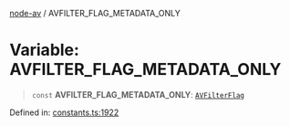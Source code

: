 [node-av](../globals.md) / AVFILTER\_FLAG\_METADATA\_ONLY

# Variable: AVFILTER\_FLAG\_METADATA\_ONLY

> `const` **AVFILTER\_FLAG\_METADATA\_ONLY**: [`AVFilterFlag`](../type-aliases/AVFilterFlag.md)

Defined in: [constants.ts:1922](https://github.com/seydx/av/blob/f8631fc881b394300b1479f511d55cf1c370a87f/src/constants/constants.ts#L1922)
